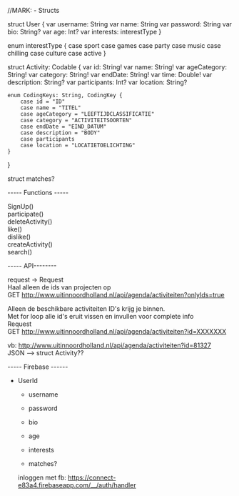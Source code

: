 //MARK: - Structs

struct User {
    var username: String
    var name: String
    var password: String
    var bio: String?
    var age: Int?
    var interests: interestType
}

enum interestType {
    case sport
    case games
    case party
    case music
    case chilling
    case culture
    case active
}

struct Activity: Codable {
    var id: String!
    var name: String!
    var ageCategory: String!
    var category: String!
    var endDate: String!
    var time: Double!
    var description: String?
    var participants: Int?
    var location: String?

    enum CodingKeys: String, CodingKey {
        case id = "ID"
        case name = "TITEL"
        case ageCategory = "LEEFTIJDCLASSIFICATIE"
        case category = "ACTIVITEITSOORTEN"
        case endDate = "EIND_DATUM"
        case description = "BODY"
        case participants
        case location = "LOCATIETOELICHTING"
    }
}

struct matches?

----- Functions -----  

SignUp()  
participate()  
deleteActivity()  
like()  
dislike()  
createActivity()  
search()  

----- API--------  

request -> Request  
Haal alleen de ids van projecten op  
GET http://www.uitinnoordholland.nl/api/agenda/activiteiten?onlyIds=true  

Alleen de beschikbare activiteiten ID's krijg je binnen.  
Met for loop alle id's eruit vissen en invullen voor complete info   
Request  
GET http://www.uitinnoordholland.nl/api/agenda/activiteiten?id=XXXXXXX  

vb: http://www.uitinnoordholland.nl/api/agenda/activiteiten?id=81327  
JSON --> struct Activity??  


----- Firebase ------
- UserId
  - username
  - password

  - bio
  - age
  - interests
  - matches?

  inloggen met fb:
  https://connect-e83a4.firebaseapp.com/__/auth/handler
